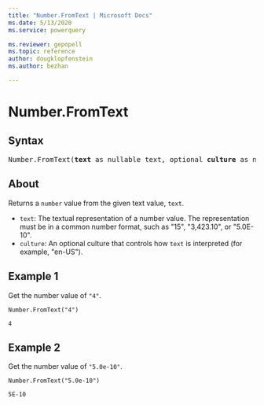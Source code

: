 ```yaml
---
title: "Number.FromText | Microsoft Docs"
ms.date: 5/13/2020
ms.service: powerquery

ms.reviewer: gepopell
ms.topic: reference
author: dougklopfenstein
ms.author: bezhan

---
```

# Number.FromText

## Syntax

<pre>
Number.FromText(<b>text</b> as nullable text, optional <b>culture</b> as nullable text) as nullable number
</pre>
  
## About  
Returns a `number` value from the given text value, `text`. <ul> <li><code>text</code>: The textual representation of a number value. The representation must be in a common number format, such as "15", "3,423.10", or "5.0E-10".</li> <li><code>culture</code>: An optional culture that controls how `text` is interpreted (for example, "en-US").</li> </ul>

## Example 1
Get the number value of `"4"`.

```powerquery-m
Number.FromText("4")
```

`4`

## Example 2
Get the number value of `"5.0e-10"`.

```powerquery-m
Number.FromText("5.0e-10")
```

`5E-10`
